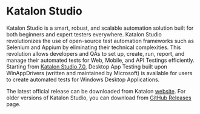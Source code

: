 # Katalon Studio

Katalon Studio is a smart, robust, and scalable automation solution built for both beginners and expert testers everywhere. Katalon Studio revolutionizes the use of open-source test automation frameworks such as Selenium and Appium by eliminating their technical complexities. This revolution allows developers and QAs to set up, create, run, report, and manage their automated tests for Web, Mobile, and API Testings efficiently. Starting from [Katalon Studio 7.0](https://docs.katalon.com/katalon-studio/new/version-70.html), Desktop App Testing built upon WinAppDrivers (written and maintained by Microsoft) is available for users to create automated tests for Windows Desktop Applications.

The latest official release can be downloaded from Katalon [website](https://www.katalon.com/download/). For older versions of Katalon Studio, you can download from [GitHub Releases](https://github.com/katalon-studio/katalon-studio/releases) page.
